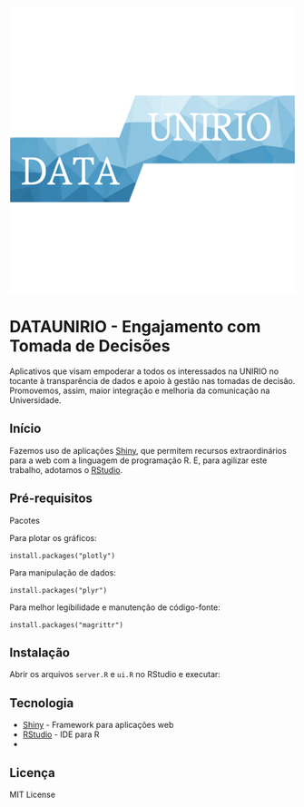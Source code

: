  ![Logo_DATAUNIRIO](https://raw.githubusercontent.com/thiagoassantos/googlesheets-shinyapps/master/datauniriologo.png)
 
 # DATAUNIRIO - Engajamento com Tomada de Decisões
 
Aplicativos que visam empoderar a todos os interessados na UNIRIO no tocante à transparência de dados e apoio à gestão nas tomadas de decisão. Promovemos, assim, maior integração e melhoria da comunicação na Universidade.

## Início ##

Fazemos uso de aplicações [Shiny](http://shiny.rstudio.com/), que permitem recursos extraordinários para a web com a linguagem de programação R. E, para agilizar este trabalho, adotamos o [RStudio](https://www.rstudio.com/).

## Pré-requisitos ##

Pacotes

Para plotar os gráficos:
```
install.packages("plotly")
```
Para manipulação de dados:
```
install.packages("plyr")
```
Para melhor legibilidade e manutenção de código-fonte:
```
install.packages("magrittr")
```

## Instalação ##

Abrir os arquivos ```server.R``` e ```ui.R``` no RStudio e executar:



## Tecnologia ##

* [Shiny](http://shiny.rstudio.com/) - Framework para aplicações web
* [RStudio](https://www.rstudio.com/) - IDE para R
* 

## Licença ##

MIT License

<!--
 # Google Sheets & Shiny Apps
Aplicativo para facilitar a integração das planilhas Google com Shiny Apps.

Objetivo: salvar dados e apresentá-los de forma simples. 
-->
